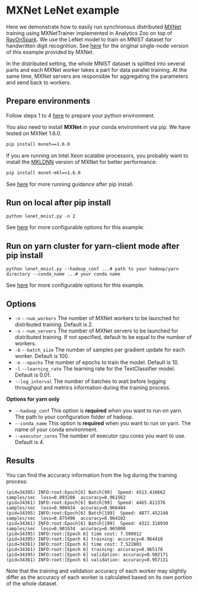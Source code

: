 # MXNet LeNet example

Here we demonstrate how to easily run synchronous distributed [MXNet](https://github.com/apache/incubator-mxnet) training using 
MXNetTrainer implemented in Analytics Zoo on top of [RayOnSpark](https://analytics-zoo.github.io/master/#ProgrammingGuide/rayonspark/).
We use the LeNet model to train on MNIST dataset for handwritten digit recognition. 
See [here](https://mxnet.apache.org/api/python/docs/tutorials/packages/gluon/image/mnist.html) for the original single-node version of this example provided by MXNet.

In the distributed setting, the whole MNIST dataset is splitted into several parts and each MXNet worker takes a part for data parallel training. 
At the same time, MXNet servers are responsible for aggregating the parameters and send back to workers.

## Prepare environments
Follow steps 1 to 4 [here](https://analytics-zoo.github.io/master/#ProgrammingGuide/rayonspark/#steps-to-run-rayonspark) 
to prepare your python environment.

You also need to install **MXNet** in your conda environment via pip. We have tested on MXNet 1.6.0.
```bash
pip install mxnet==1.6.0
```
If you are running on Intel Xeon scalable processors, you probably want to install the [MKLDNN](https://github.com/oneapi-src/oneDNN) version of MXNet for better performance:
```bash
pip install mxnet-mkl==1.6.0
```

See [here](https://analytics-zoo.github.io/master/#PythonUserGuide/run/#run-after-pip-install)
for more running guidance after pip install. 

## Run on local after pip install
```
python lenet_mnist.py -n 2
```
See [here](#Options) for more configurable options for this example.

## Run on yarn cluster for yarn-client mode after pip install 
```
python lenet_mnist.py --hadoop_conf ...# path to your hadoop/yarn directory --conda_name ...# your conda name
```
 
See [here](#Options) for more configurable options for this example.

## Options
- `-n` `--num_workers` The number of MXNet workers to be launched for distributed training. Default is 2.
- `-s` `--num_servers` The number of MXNet servers to be launched for distributed training. If not specified, default to be equal to the number of workers.
- `-b` `--batch_size` The number of samples per gradient update for each worker. Default is 100.
- `-e` `--epochs` The number of epochs to train the model. Default is 10.
- `-l` `--learning_rate` The learning rate for the TextClassifier model. Default is 0.01.
- `--log_interval` The number of batches to wait before logging throughput and metrics information during the training process.

**Options for yarn only**
- `--hadoop_conf` This option is **required** when you want to run on yarn. The path to your configuration folder of hadoop.
- `--conda_name` This option is **required** when you want to run on yarn. The name of your conda environment.
- `--executor_cores` The number of executor cpu cores you want to use. Default is 4.

## Results
You can find the accuracy information from the log during the training process:
```
(pid=34395) INFO:root:Epoch[6] Batch[99]  Speed: 4513.416662 samples/sec  loss=0.893286  accuracy=0.961562
(pid=34361) INFO:root:Epoch[6] Batch[99]  Speed: 4465.811376 samples/sec  loss=0.900434  accuracy=0.966484
(pid=34395) INFO:root:Epoch[6] Batch[199]  Speed: 4877.452140 samples/sec  loss=0.875496  accuracy=0.964102
(pid=34361) INFO:root:Epoch[6] Batch[199]  Speed: 4322.318930 samples/sec  loss=0.901634  accuracy=0.965000
(pid=34395) INFO:root:[Epoch 6] time cost: 7.500912
(pid=34395) INFO:root:[Epoch 6] training: accuracy=0.964410  
(pid=34361) INFO:root:[Epoch 6] time cost: 7.522801
(pid=34361) INFO:root:[Epoch 6] training: accuracy=0.965178  
(pid=34395) INFO:root:[Epoch 6] validation: accuracy=0.982171  
(pid=34361) INFO:root:[Epoch 6] validation: accuracy=0.957131  
```
Note that the training and validation accuracy of each worker may slightly differ as the accuracy of each worker is calculated
 based on its own portion of the whole dataset.
 